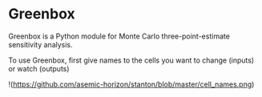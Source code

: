 # Greenbox

Greenbox is a Python module for Monte Carlo three-point-estimate sensitivity analysis. 

To use Greenbox, first give names to the cells you want to change (inputs) or watch (outputs)

!(https://github.com/asemic-horizon/stanton/blob/master/cell_names.png)

